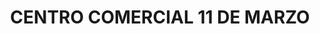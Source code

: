 ---
title: "CENTRO COMERCIAL 11 DE MARZO"
url: /lago-agrio/centro-comercial-11-de-marzo/
shop: centro comercial
---